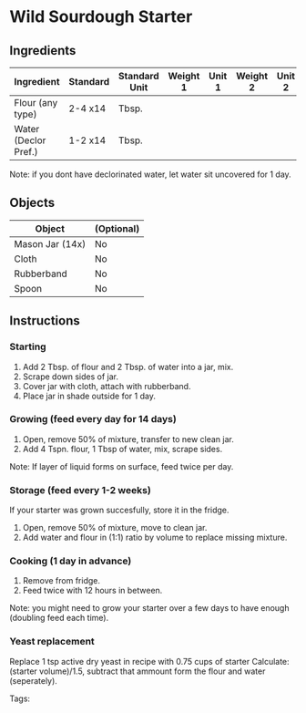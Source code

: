 # Wild Sourdough Starter

## Ingredients

|      Ingredient       | Standard | Standard Unit | Weight 1 | Unit 1 | Weight 2 | Unit 2 |
|      ----------       | -------- | ------------- | -------- | ------ | -------- | ------ |
| Flour (any type)      | 2-4 x14  | Tbsp.         |          |        |          |        |
| Water (Declor Pref.)  | 1-2 x14  | Tbsp.         |          |        |          |        |

Note: if you dont have declorinated water, let water sit uncovered for 1 day.

## Objects

|      Object      | (Optional) |
|      ------      | ---------- |
| Mason Jar (14x)  | No         |
| Cloth            | No         |
| Rubberband       | No         |
| Spoon            | No         |

## Instructions

### Starting
1. Add 2 Tbsp. of flour and 2 Tbsp. of water into a jar, mix.
2. Scrape down sides of jar.
3. Cover jar with cloth, attach with rubberband.
4. Place jar in shade outside for 1 day.

### Growing (feed every day for 14 days)
1. Open, remove 50% of mixture, transfer to new clean jar.
2. Add 4 Tspn. flour, 1 Tbsp of water, mix, scrape sides.

Note: If layer of liquid forms on surface, feed twice per day.

### Storage (feed every 1-2 weeks)
If your starter was grown succesfully, store it in the fridge.
1. Open, remove 50% of mixture, move to clean jar.
2. Add water and flour in (1:1)  ratio by volume to replace missing mixture.

### Cooking (1 day in advance)
1. Remove from fridge.
2. Feed twice with 12 hours in between.

Note: you might need to grow your starter over a few days to have enough (doubling feed each time).

### Yeast replacement
Replace 1 tsp active dry yeast in recipe with 0.75 cups of starter
Calculate: (starter volume)/1.5, subtract that ammount form the flour and water (seperately).

Tags: 
